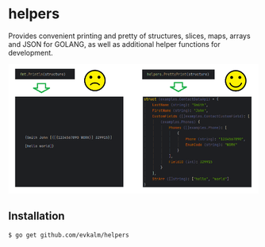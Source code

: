 # helpers

Provides convenient printing and pretty of structures, slices, maps, arrays and JSON for GOLANG, as well as additional helper functions for development.

![Screenshot of Project](./images/img1.png)

## Installation

```bash
$ go get github.com/evkalm/helpers
```